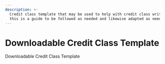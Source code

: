 ```yaml
---
description: >-
  Credit class template that may be used to help with credit class writing -
  this is a guide to be followed as needed and likewise adapted as needed.
---
```


# Downloadable Credit Class Template

Downloadable Credit Class Template
